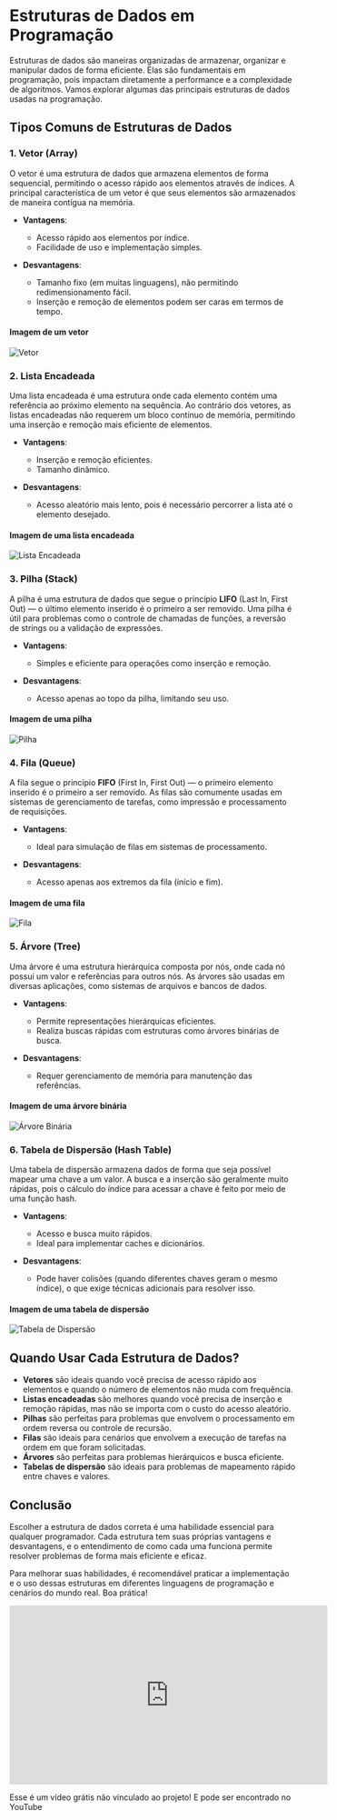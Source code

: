 # Estruturas de Dados em Programação

Estruturas de dados são maneiras organizadas de armazenar, organizar e manipular dados de forma eficiente. Elas são fundamentais em programação, pois impactam diretamente a performance e a complexidade de algoritmos. Vamos explorar algumas das principais estruturas de dados usadas na programação.

## Tipos Comuns de Estruturas de Dados

### 1. **Vetor (Array)**

O vetor é uma estrutura de dados que armazena elementos de forma sequencial, permitindo o acesso rápido aos elementos através de índices. A principal característica de um vetor é que seus elementos são armazenados de maneira contígua na memória.

- **Vantagens**:
  - Acesso rápido aos elementos por índice.
  - Facilidade de uso e implementação simples.

- **Desvantagens**:
  - Tamanho fixo (em muitas linguagens), não permitindo redimensionamento fácil.
  - Inserção e remoção de elementos podem ser caras em termos de tempo.

#### Imagem de um vetor
![Vetor](https://upload.wikimedia.org/wikipedia/commons/a/a1/Array_in_memory.svg)

### 2. **Lista Encadeada**

Uma lista encadeada é uma estrutura onde cada elemento contém uma referência ao próximo elemento na sequência. Ao contrário dos vetores, as listas encadeadas não requerem um bloco contínuo de memória, permitindo uma inserção e remoção mais eficiente de elementos.

- **Vantagens**:
  - Inserção e remoção eficientes.
  - Tamanho dinâmico.

- **Desvantagens**:
  - Acesso aleatório mais lento, pois é necessário percorrer a lista até o elemento desejado.

#### Imagem de uma lista encadeada
![Lista Encadeada](https://upload.wikimedia.org/wikipedia/commons/thumb/e/e9/Singly_linked_list.svg/800px-Singly_linked_list.svg.png)

### 3. **Pilha (Stack)**

A pilha é uma estrutura de dados que segue o princípio **LIFO** (Last In, First Out) — o último elemento inserido é o primeiro a ser removido. Uma pilha é útil para problemas como o controle de chamadas de funções, a reversão de strings ou a validação de expressões.

- **Vantagens**:
  - Simples e eficiente para operações como inserção e remoção.
  
- **Desvantagens**:
  - Acesso apenas ao topo da pilha, limitando seu uso.

#### Imagem de uma pilha
![Pilha](https://upload.wikimedia.org/wikipedia/commons/thumb/6/6b/Stack_ADT.svg/500px-Stack_ADT.svg.png)

### 4. **Fila (Queue)**

A fila segue o princípio **FIFO** (First In, First Out) — o primeiro elemento inserido é o primeiro a ser removido. As filas são comumente usadas em sistemas de gerenciamento de tarefas, como impressão e processamento de requisições.

- **Vantagens**:
  - Ideal para simulação de filas em sistemas de processamento.

- **Desvantagens**:
  - Acesso apenas aos extremos da fila (início e fim).

#### Imagem de uma fila
![Fila](https://upload.wikimedia.org/wikipedia/commons/thumb/3/36/Queue_ADT.svg/500px-Queue_ADT.svg.png)

### 5. **Árvore (Tree)**

Uma árvore é uma estrutura hierárquica composta por nós, onde cada nó possui um valor e referências para outros nós. As árvores são usadas em diversas aplicações, como sistemas de arquivos e bancos de dados.

- **Vantagens**:
  - Permite representações hierárquicas eficientes.
  - Realiza buscas rápidas com estruturas como árvores binárias de busca.

- **Desvantagens**:
  - Requer gerenciamento de memória para manutenção das referências.

#### Imagem de uma árvore binária
![Árvore Binária](https://upload.wikimedia.org/wikipedia/commons/6/6a/Binary_tree.svg)

### 6. **Tabela de Dispersão (Hash Table)**

Uma tabela de dispersão armazena dados de forma que seja possível mapear uma chave a um valor. A busca e a inserção são geralmente muito rápidas, pois o cálculo do índice para acessar a chave é feito por meio de uma função hash.

- **Vantagens**:
  - Acesso e busca muito rápidos.
  - Ideal para implementar caches e dicionários.

- **Desvantagens**:
  - Pode haver colisões (quando diferentes chaves geram o mesmo índice), o que exige técnicas adicionais para resolver isso.

#### Imagem de uma tabela de dispersão
![Tabela de Dispersão](https://upload.wikimedia.org/wikipedia/commons/e/ee/Hash1.JPG)

## Quando Usar Cada Estrutura de Dados?

- **Vetores** são ideais quando você precisa de acesso rápido aos elementos e quando o número de elementos não muda com frequência.
- **Listas encadeadas** são melhores quando você precisa de inserção e remoção rápidas, mas não se importa com o custo do acesso aleatório.
- **Pilhas** são perfeitas para problemas que envolvem o processamento em ordem reversa ou controle de recursão.
- **Filas** são ideais para cenários que envolvem a execução de tarefas na ordem em que foram solicitadas.
- **Árvores** são perfeitas para problemas hierárquicos e busca eficiente.
- **Tabelas de dispersão** são ideais para problemas de mapeamento rápido entre chaves e valores.

## Conclusão

Escolher a estrutura de dados correta é uma habilidade essencial para qualquer programador. Cada estrutura tem suas próprias vantagens e desvantagens, e o entendimento de como cada uma funciona permite resolver problemas de forma mais eficiente e eficaz.

Para melhorar suas habilidades, é recomendável praticar a implementação e o uso dessas estruturas em diferentes linguagens de programação e cenários do mundo real. Boa prática!
<iframe width="560" height="315" src="https://www.youtube.com/embed/EfF1M7myAyY?si=A81Wn1qBb4fYoXdn" title="YouTube video player" frameborder="0" allow="accelerometer; autoplay; clipboard-write; encrypted-media; gyroscope; picture-in-picture; web-share" referrerpolicy="strict-origin-when-cross-origin" allowfullscreen></iframe>

Esse é um vídeo grátis não vinculado ao projeto! E pode ser encontrado no YouTube